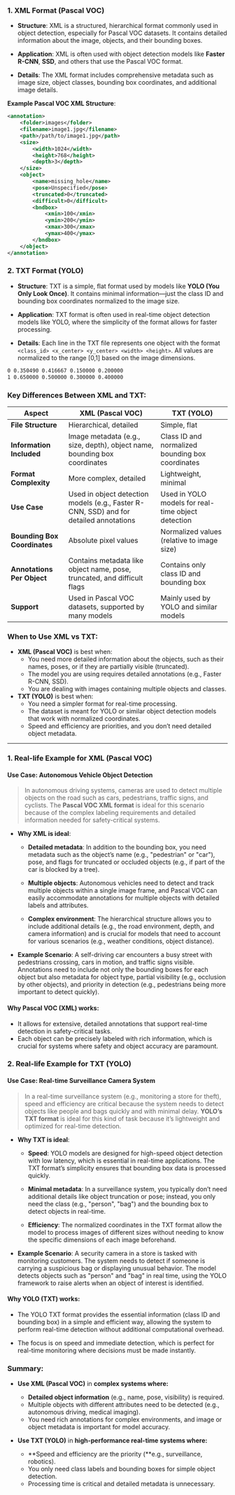 
### 1. **XML Format (Pascal VOC)**

- **Structure**: XML is a structured, hierarchical format commonly used in object detection, especially for Pascal VOC datasets. It contains detailed information about the image, objects, and their bounding boxes.
	
- **Application**: XML is often used with object detection models like **Faster R-CNN**, **SSD**, and others that use the Pascal VOC format.
	
- **Details**: The XML format includes comprehensive metadata such as image size, object classes, bounding box coordinates, and additional image details.

**Example Pascal VOC XML Structure**: 
```xml
<annotation>
    <folder>images</folder>
    <filename>image1.jpg</filename>
    <path>/path/to/image1.jpg</path>
    <size>
        <width>1024</width>
        <height>768</height>
        <depth>3</depth>
    </size>
    <object>
        <name>missing_hole</name>
        <pose>Unspecified</pose>
        <truncated>0</truncated>
        <difficult>0</difficult>
        <bndbox>
            <xmin>100</xmin>
            <ymin>200</ymin>
            <xmax>300</xmax>
            <ymax>400</ymax>
        </bndbox>
    </object>
</annotation>
```

### 2. **TXT Format (YOLO)**

- **Structure**: TXT is a simple, flat format used by models like **YOLO (You Only Look Once)**. It contains minimal information—just the class ID and bounding box coordinates normalized to the image size.
	
- **Application**: TXT format is often used in real-time object detection models like YOLO, where the simplicity of the format allows for faster processing.
	
- **Details**: Each line in the TXT file represents one object with the format `<class_id> <x_center> <y_center> <width> <height>`. All values are normalized to the range [0,1] based on the image dimensions.

```txt
0 0.350490 0.416667 0.150000 0.200000
1 0.650000 0.500000 0.300000 0.400000
```


### Key Differences Between XML and TXT:

| **Aspect**                   | **XML (Pascal VOC)**                                                                   | **TXT (YOLO)**                                     |
| ---------------------------- | -------------------------------------------------------------------------------------- | -------------------------------------------------- |
| **File Structure**           | Hierarchical, detailed                                                                 | Simple, flat                                       |
| **Information Included**     | Image metadata (e.g., size, depth), object name, bounding box coordinates              | Class ID and normalized bounding box coordinates   |
| **Format Complexity**        | More complex, detailed                                                                 | Lightweight, minimal                               |
| **Use Case**                 | Used in object detection models (e.g., Faster R-CNN, SSD) and for detailed annotations | Used in YOLO models for real-time object detection |
| **Bounding Box Coordinates** | Absolute pixel values                                                                  | Normalized values (relative to image size)         |
| **Annotations Per Object**   | Contains metadata like object name, pose, truncated, and difficult flags               | Contains only class ID and bounding box            |
| **Support**                  | Used in Pascal VOC datasets, supported by many models                                  | Mainly used by YOLO and similar models             |

### **When to Use XML vs TXT**:

- **XML (Pascal VOC)** is best when:
    - You need more detailed information about the objects, such as their names, poses, or if they are partially visible (truncated).
    - The model you are using requires detailed annotations (e.g., Faster R-CNN, SSD).
    - You are dealing with images containing multiple objects and classes.
- **TXT (YOLO)** is best when:
    - You need a simpler format for real-time processing.
    - The dataset is meant for YOLO or similar object detection models that work with normalized coordinates.
    - Speed and efficiency are priorities, and you don’t need detailed object metadata.

---

### 1. **Real-life Example for XML (Pascal VOC)**
#### **Use Case**: Autonomous Vehicle Object Detection
>In autonomous driving systems, cameras are used to detect multiple objects on the road such as cars, pedestrians, traffic signs, and cyclists. The **Pascal VOC XML format** is ideal for this scenario because of the complex labeling requirements and detailed information needed for safety-critical systems.

- **Why XML is ideal**:
    - **Detailed metadata**: In addition to the bounding box, you need metadata such as the object’s name (e.g., "pedestrian" or "car"), pose, and flags for truncated or occluded objects (e.g., if part of the car is blocked by a tree).
	    
    - **Multiple objects**: Autonomous vehicles need to detect and track multiple objects within a single image frame, and Pascal VOC can easily accommodate annotations for multiple objects with detailed labels and attributes.
	    
	- **Complex environment**: The hierarchical structure allows you to include additional details (e.g., the road environment, depth, and camera information) and is crucial for models that need to account for various scenarios (e.g., weather conditions, object distance).
	
+ **Example Scenario**: A self-driving car encounters a busy street with pedestrians crossing, cars in motion, and traffic signs visible. Annotations need to include not only the bounding boxes for each object but also metadata for object type, partial visibility (e.g., occlusion by other objects), and priority in detection (e.g., pedestrians being more important to detect quickly).

#### **Why Pascal VOC (XML) works**:

- It allows for extensive, detailed annotations that support real-time detection in safety-critical tasks.
- Each object can be precisely labeled with rich information, which is crucial for systems where safety and object accuracy are paramount.


### 2. **Real-life Example for TXT (YOLO)**
#### **Use Case**: Real-time Surveillance Camera System
>In a real-time surveillance system (e.g., monitoring a store for theft), speed and efficiency are critical because the system needs to detect objects like people and bags quickly and with minimal delay. **YOLO’s TXT format** is ideal for this kind of task because it’s lightweight and optimized for real-time detection.

- **Why TXT is ideal**:
    - **Speed**: YOLO models are designed for high-speed object detection with low latency, which is essential in real-time applications. The TXT format’s simplicity ensures that bounding box data is processed quickly.
	    
    - **Minimal metadata**: In a surveillance system, you typically don’t need additional details like object truncation or pose; instead, you only need the class (e.g., "person", "bag") and the bounding box to detect objects in real-time.
	    
	- **Efficiency**: The normalized coordinates in the TXT format allow the model to process images of different sizes without needing to know the specific dimensions of each image beforehand.
	
+ **Example Scenario**: A security camera in a store is tasked with monitoring customers. The system needs to detect if someone is carrying a suspicious bag or displaying unusual behavior. The model detects objects such as "person" and "bag" in real time, using the YOLO framework to raise alerts when an object of interest is identified.

#### **Why YOLO (TXT) works**:

- The YOLO TXT format provides the essential information (class ID and bounding box) in a simple and efficient way, allowing the system to perform real-time detection without additional computational overhead.
	
- The focus is on speed and immediate detection, which is perfect for real-time monitoring where decisions must be made instantly.

### **Summary**:

- **Use XML (Pascal VOC)** in **complex systems where:**
    
    - **Detailed object information** (e.g., name, pose, visibility) is required.
    - Multiple objects with different attributes need to be detected (e.g., autonomous driving, medical imaging).
    - You need rich annotations for complex environments, and image or object metadata is important for model accuracy.
	
- **Use TXT (YOLO)** in **high-performance real-time systems where:**
    
    - **Speed and efficiency are the priority (**e.g., surveillance, robotics).
    - You only need class labels and bounding boxes for simple object detection.
    - Processing time is critical and detailed metadata is unnecessary.


